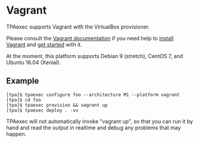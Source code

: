 # Vagrant

TPAexec supports Vagrant with the VirtualBox provisioner.

Please consult the
[Vagrant documentation](https://www.vagrantup.com/docs/index.html)
if you need help to
[install Vagrant](https://www.vagrantup.com/docs/installation/) and
[get started](https://www.vagrantup.com/intro/getting-started/index.html)
with it.

At the moment, this platform supports Debian 9 (stretch), CentOS 7, and
Ubuntu 16.04 (Xenial).

## Example

```
[tpa]$ tpaexec configure foo --architecture M1 --platform vagrant
[tpa]$ cd foo
[tpa]$ tpaexec provision && vagrant up
[tpa]$ tpaexec deploy . -vv
```

TPAexec will not automatically invoke "vagrant up", so that you can run
it by hand and read the output in realtime and debug any problems that
may happen.

